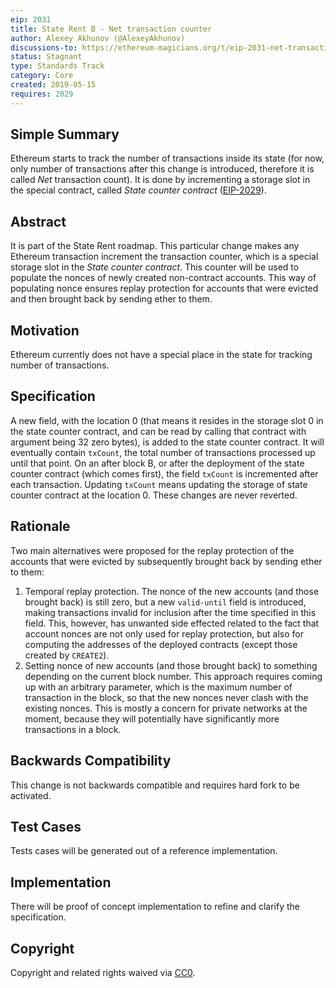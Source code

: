 ```yaml
---
eip: 2031
title: State Rent B - Net transaction counter
author: Alexey Akhunov (@AlexeyAkhunov)
discussions-to: https://ethereum-magicians.org/t/eip-2031-net-transaction-counter-change-b-from-state-rent-v3-proposal/3283
status: Stagnant
type: Standards Track
category: Core
created: 2019-05-15
requires: 2029
---
```


## Simple Summary
Ethereum starts to track the number of transactions inside its state (for now, only number of transactions after this change is introduced, therefore
it is called *Net* transaction count).
It is done by incrementing a storage slot in the special contract, called *State counter contract* ([EIP-2029](https://eips.fyi/2029)).

## Abstract
It is part of the State Rent roadmap. This particular change makes any Ethereum transaction increment the transaction counter, which is a special storage slot
in the *State counter contract*. This counter will be used to populate the nonces of newly created
non-contract accounts. This way of populating nonce ensures replay protection for accounts that were evicted and then brought back by sending ether to them.

## Motivation
Ethereum currently does not have a special place in the state for tracking number of transactions.

## Specification
A new field, with the location 0 (that means it resides in the storage slot 0 in the state counter contract, and can
be read by calling that contract with argument being 32 zero bytes), is added to the state counter contract. It will eventually contain `txCount`, the total number of transactions processed up until that point.
On an after block B, or after the deployment of the state counter contract (which comes first), the field `txCount` is incremented after each transaction. Updating `txCount` means updating the storage of state counter contract at the location 0. These changes are never reverted.

## Rationale
Two main alternatives were proposed for the replay protection of the accounts that were evicted by subsequently brought back by sending ether to them:
1. Temporal replay protection. The nonce of the new accounts (and those brought back) is still zero, but a new `valid-until` field is introduced, making
transactions invalid for inclusion after the time specified in this field. This, however, has unwanted side effected related to the fact that account
nonces are not only used for replay protection, but also for computing the addresses of the deployed contracts (except those created by `CREATE2`).
2. Setting nonce of new accounts (and those brought back) to something depending on the current block number. This approach requires coming up with
an arbitrary parameter, which is the maximum number of transaction in the block, so that the new nonces never clash with the existing nonces.
This is mostly a concern for private networks at the moment, because they will potentially have significantly more transactions in a block.

## Backwards Compatibility
This change is not backwards compatible and requires hard fork to be activated.

## Test Cases
Tests cases will be generated out of a reference implementation.

## Implementation
There will be proof of concept implementation to refine and clarify the specification.

## Copyright
Copyright and related rights waived via [CC0](/LICENSE.md).

